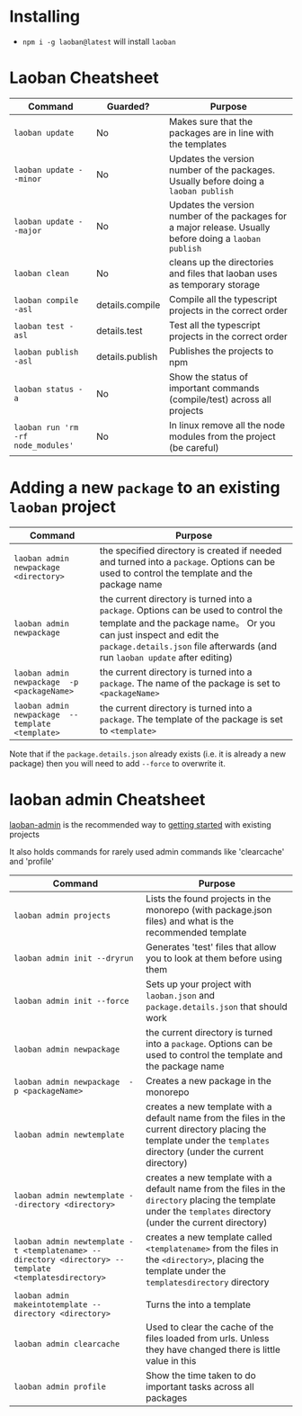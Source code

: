 # Installing

* `npm i -g laoban@latest` will install `laoban`

# Laoban Cheatsheet

| Command | Guarded? | Purpose |
| --- | --- | --- |
| `laoban update` | No | Makes sure that the packages are in line with the templates
| `laoban update --minor` | No |Updates the version number of the packages. Usually before doing a `laoban publish`
| `laoban update --major` | No |Updates the version number of the packages for a major release. Usually before doing a `laoban publish`
| `laoban clean` | No | cleans up the directories and files that laoban uses as temporary storage
| `laoban compile -asl` | details.compile | Compile all the typescript projects in the correct order
| `laoban test -asl` | details.test | Test all the typescript projects in the correct order
| `laoban publish -asl` | details.publish | Publishes the projects to npm
| `laoban status -a` | No |  Show the status of important commands (compile/test) across all projects
| `laoban run 'rm -rf node_modules'` | No | In linux remove all the node modules from the project (be careful)

# Adding a new `package` to an existing `laoban` project

| Command |  Purpose |
| --- | --- |
| `laoban admin newpackage <directory>` |  the specified directory is created if needed and turned into a `package`. Options can be used to control the template and the package name
| `laoban admin newpackage` |  the current directory is turned into a `package`. Options can be used to control the template and the package name。 Or you can just inspect and edit the `package.details.json` file afterwards (and run `laoban update` after editing)
| `laoban admin newpackage  -p <packageName>` |  the current directory is turned into a `package`. The name of the package is set to `<packageName>`
| `laoban admin newpackage  --template <template>` |  the current directory is turned into a `package`. The template of the package is set to `<template>`

Note that if the `package.details.json` already exists (i.e. it is already a new package) then you will need to add `--force` to overwrite it.

# laoban admin Cheatsheet

[laoban-admin](https://www.npmjs.com/package/@laoban/admin) is the recommended way
to [getting started](GETTING.STARTED.md) with existing projects

It also holds commands for rarely used admin commands like 'clearcache' and 'profile'

| Command |  Purpose |
| --- | --- |
| `laoban admin projects` | Lists the found projects in the monorepo (with package.json files) and what is the recommended template
| `laoban admin init --dryrun` |  Generates 'test' files that allow you to look at them before using them
| `laoban admin init --force` |  Sets up your project with `laoban.json` and `package.details.json` that should work
| `laoban admin newpackage` |  the current directory is turned into a `package`. Options can be used to control the template and the package name
| `laoban admin newpackage  -p <packageName>` |  Creates a new package in the monorepo
| `laoban admin newtemplate`  |  creates a new template with a default name from the files in the current directory placing the template under the `templates` directory (under the current directory)
| `laoban admin newtemplate --directory <directory>`  |  creates a new template with a default name from the files in the `directory` placing the template under the `templates` directory (under the current directory)
| `laoban admin newtemplate -t <templatename> --directory <directory> --template <templatesdirectory> ` |  creates a new template called `<templatename>` from the files in the `<directory>`, placing the template under the `templatesdirectory` directory
| `laoban admin makeintotemplate --directory <directory> ` |  Turns the <directory> into a template
| `laoban admin clearcache` |  Used to clear the cache of the files loaded from urls. Unless they have changed there is little value in this
| `laoban admin profile` |  Show the time taken to do important tasks across all packages 





